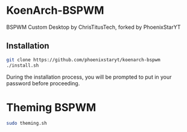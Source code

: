 # KoenArch-BSPWM

BSPWM Custom Desktop by ChrisTitusTech, forked by PhoenixStarYT

## Installation

```bash
git clone https://github.com/phoenixstaryt/koenarch-bspwm
./install.sh
```
During the installation process, you will be prompted to put in your password before proceeding.

# Theming BSPWM
```bash
sudo theming.sh
```
